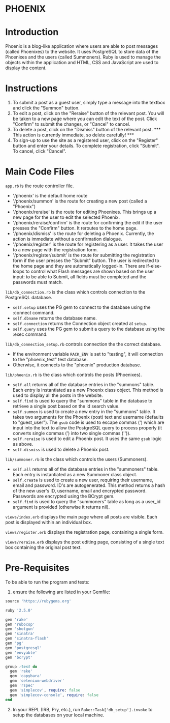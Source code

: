 PHOENIX
=================

# Introduction
Phoenix is a blog-like application where users are able to post messages (called Phoenixes) to the website. It uses PostgreSQL to store data of the Phoenixes and the users (called Summoners). Ruby is used to manage the objects within the application and HTML, CSS and JavaScript are used to display the content.

# Instructions
1) To submit a post as a guest user, simply type a message into the textbox and click the "Summon" button.
2) To edit a post, click on the "Reraise" button of the relevant post. You will be taken to a new page where you can edit the text of the post. Click "Confirm" to submit the changes, or "Cancel" to cancel.
3) To delete a post, click on the "Dismiss" button of the relevant post. *** This action is currently immediate, so delete carefully! ***
4) To sign-up to use the site as a registered user, click on the "Register" button and enter your details. To complete registration, click "Submit". To cancel, click "Cancel".

# Main Code Files
`app.rb` is the route controller file.
* '/phoenix' is the default home route
* '/phoenix/summon' is the route for creating a new post (called a  "Phoenix")
* '/phoenix/reraise' is the route for editing Phoenixes. This brings up  a new page for the user to edit the selected Phoenix.
* '/phoenix/reraise/confirm' is the route for confirming the edit if the user presses the "Confirm" button. It reroutes to the home page.
* '/phoenix/dismiss' is the route for deleting a Phoenix. Currently, the action is immediate without a confirmation dialogue.
* '/phoenix/register' is the route for registering as a user. It takes the user to a new page with the registration form.
* '/phoenix/register/submit' is the route for submitting the registration form if the user presses the "Submit" button. The user is redirected to the home page and they are automatically logged-in. There are if-else-loops to control what Flash messages are shown based on the user input: to be able to Submit, all fields must be completed and the passwords must match.

`lib/db_connection.rb` is the class which controls connection to the PostgreSQL database.
* `self.setup` uses the PG gem to connect to the database using the :connect command.
* `self.dbname` returns the database name.
* `self.connection` returns the Connection object created at `setup`.
* `self.query` uses the PG gem to submit a query to the database using the :exec command.

`lib/db_connection_setup.rb` controls connection the the correct database.
* If the environment variable `RACK_ENV` is set to "testing", it will connection to the "phoenix_test" test database.
* Otherwise, it connects to the "phoenix" production database.

`lib/phoenix.rb` is the class which controls the posts (Phoenixes).
* `self.all` returns all of the database entries in the "summons" table. Each entry is instantiated as a new Phoenix class object. This method is used to display all the posts in the website.
* `self.find` is used to query the "summons" table in the database to retrieve a single post based on the id search value.
* `self.summon` is used to create a new entry in the "summons" table. It takes two arguments for the Phoenix (post) text and username (defaults to "guest_user"). The `gsub` code is used to escape commas (') which are input into the text to allow the PostgreSQL query to process properly (it converts single commas (') into two single commas ('')).
* `self.reraise` is used to edit a Phoenix post. It uses the same `gsub` logic as above.
* `self.dismiss` is used to delete a Phoenix post.

`lib/summoner.rb` is the class which controls the users (Summoners).
* `self.all` returns all of the database entries in the "summoners" table. Each entry is instantiated as a new Summoner class object.
* `self.create` is used to create a new user, requiring their username, email and password. ID's are autogenerated. This method returns a hash of the new user's ID, username, email and encrypted password. Passwords are encrypted using the BCrypt gem.
* `self.find` is used to query the "summoners" table as long as a user_id argument is provided (otherwise it returns nil).

`views/index.erb` displays the main page where all posts are visible. Each post is displayed within an individual box.

`views/register.erb` displays the registration page, containing a single form.

`views/reraise.erb` displays the post editing page, consisting of a single text box containing the original post text.

# Pre-Requisites
To be able to run the program and tests:
1) ensure the following are listed in your Gemfile:
```Ruby
source 'https://rubygems.org'

ruby '2.5.0'

gem 'rake'
gem 'rubocop'
gem 'shotgun'
gem 'sinatra'
gem 'sinatra-flash'
gem 'pg'
gem 'postgresql'
gem 'envyable'
gem 'bcrypt'

group :test do
  gem 'rake'
  gem 'capybara'
  gem 'selenium-webdriver'
  gem 'rspec'
  gem 'simplecov', require: false
  gem 'simplecov-console', require: false
end
```

2) In your REPL (IRB, Pry, etc.), run `Rake::Task['db_setup'].invoke` to setup the databases on your local machine.
